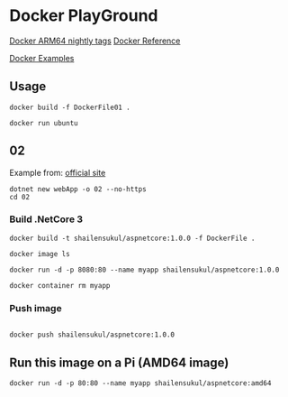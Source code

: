 # Docker PlayGround

[Docker ARM64 nightly tags](https://hub.docker.com/_/microsoft-dotnet-core-nightly-sdk/)
[Docker Reference](https://docs.docker.com/v17.09/engine/reference/builder)

[Docker Examples](https://docs.docker.com/v17.09/engine/examples/)

## Usage

```
docker build -f DockerFile01 .
```

```
docker run ubuntu
```

## 02
Example from: [official site](https://github.com/dotnet/dotnet-docker/tree/master/samples/aspnetapp)
```
dotnet new webApp -o 02 --no-https
cd 02
```

### Build .NetCore 3

```
docker build -t shailensukul/aspnetcore:1.0.0 -f DockerFile .

docker image ls

docker run -d -p 8080:80 --name myapp shailensukul/aspnetcore:1.0.0

docker container rm myapp
```

### Push image

```

docker push shailensukul/aspnetcore:1.0.0
```

## Run this image on a Pi (AMD64 image)

```
docker run -d -p 80:80 --name myapp shailensukul/aspnetcore:amd64
```